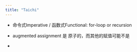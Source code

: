 ```yaml
---
title: "Taichi"
---
```

- 命令式Imperative / 函数式Functional: for-loop or recursion

- augmented assignment 是 原子的，而其他的赋值可能不是
- 
